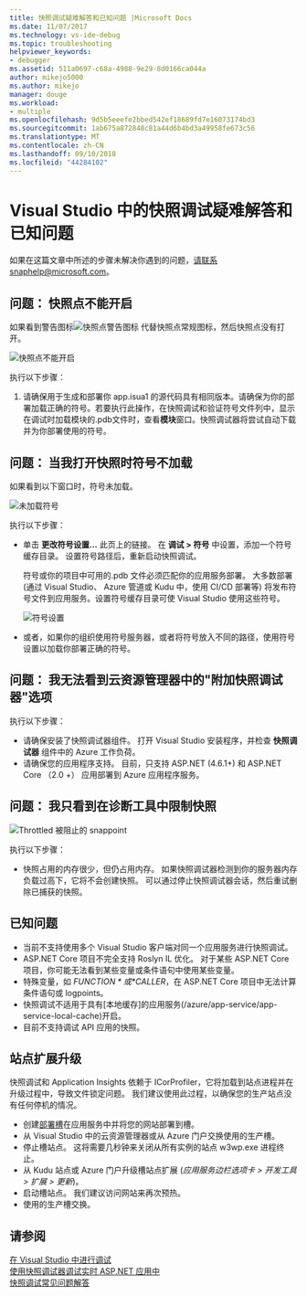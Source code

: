 ```yaml
---
title: 快照调试疑难解答和已知问题 |Microsoft Docs
ms.date: 11/07/2017
ms.technology: vs-ide-debug
ms.topic: troubleshooting
helpviewer_keywords:
- debugger
ms.assetid: 511a0697-c68a-4988-9e29-8d0166ca044a
author: mikejo5000
ms.author: mikejo
manager: douge
ms.workload:
- multiple
ms.openlocfilehash: 9d5b5eeefe2bbed542ef18689fd7e16073174bd3
ms.sourcegitcommit: 1ab675a872848c81a44d6b4bd3a49958fe673c56
ms.translationtype: MT
ms.contentlocale: zh-CN
ms.lasthandoff: 09/10/2018
ms.locfileid: "44284102"
---
```

# <a name="troubleshooting-and-known-issues-for-snapshot-debugging-in-visual-studio"></a>Visual Studio 中的快照调试疑难解答和已知问题

如果在这篇文章中所述的步骤未解决你遇到的问题，请联系snaphelp@microsoft.com。

## <a name="issue-snappoint-does-not-turn-on"></a>问题： 快照点不能开启

如果看到警告图标![快照点警告图标](../debugger/media/snapshot-troubleshooting-snappoint-warning-icon.png "快照点警告图标") 代替快照点常规图标，然后快照点没有打开。

![快照点不能开启](../debugger/media/snapshot-troubleshooting-dont-turn-on.png "快照点不能开启")

执行以下步骤：

1. 请确保用于生成和部署你 app.isua1 的源代码具有相同版本。请确保为你的部署加载正确的符号。若要执行此操作，在快照调试和验证符号文件列中，显示在调试时加载模块的.pdb文件时，查看**模块**窗口。快照调试器将尝试自动下载并为你部署使用的符号。

## <a name="issue-symbols-do-not-load-when-i-open-a-snapshot"></a>问题： 当我打开快照时符号不加载

如果看到以下窗口时，符号未加载。

![未加载符号](../debugger/media/snapshot-troubleshooting-symbols-wont-load.png "未加载符号")

执行以下步骤：

- 单击 **更改符号设置...** 此页上的链接。 在 **调试 > 符号** 中设置，添加一个符号缓存目录。 设置符号路径后，重新启动快照调试。

   符号或你的项目中可用的.pdb 文件必须匹配你的应用服务部署。 大多数部署 (通过 Visual Studio、 Azure 管道或 Kudu 中，使用 CI/CD 部署等) 将发布符号文件到应用服务。设置符号缓存目录可使 Visual Studio 使用这些符号。

   ![符号设置](../debugger/media/snapshot-troubleshooting-symbol-settings.png "符号设置")

- 或者，如果你的组织使用符号服务器，或者将符号放入不同的路径，使用符号设置以加载你部署正确的符号。

## <a name="issue-i-cannot-see-the-attach-snapshot-debugger-option-in-the-cloud-explorer"></a>问题： 我无法看到云资源管理器中的"附加快照调试器"选项

执行以下步骤：

- 请确保安装了快照调试器组件。 打开 Visual Studio 安装程序，并检查 **快照调试器** 组件中的 Azure 工作负荷。
- 请确保您的应用程序支持。 目前，只支持 ASP.NET (4.6.1+) 和 ASP.NET Core （2.0 +） 应用部署到 Azure 应用程序服务。

## <a name="issue-i-only-see-throttled-snapshots-in-the-diagnostic-tools"></a>问题： 我只看到在诊断工具中限制快照

![Throttled 被阻止的 snappoint](../debugger/media/snapshot-troubleshooting-throttled-snapshots.png "限制快照点")

执行以下步骤：

- 快照占用的内存很少，但仍占用内存。 如果快照调试器检测到你的服务器内存负载过高下，它将不会创建快照。 可以通过停止快照调试器会话，然后重试删除已捕获的快照。

## <a name="known-issues"></a>已知问题

- 当前不支持使用多个 Visual Studio 客户端对同一个应用服务进行快照调试。
- ASP.NET Core 项目不完全支持 Roslyn IL 优化。 对于某些 ASP.NET Core 项目，你可能无法看到某些变量或条件语句中使用某些变量。 
- 特殊变量，如 *$FUNCTION*或 *$CALLER*，在 ASP.NET Core 项目中无法计算条件语句或 logpoints。
- 快照调试不适用于具有[本地缓存]的应用服务(/azure/app-service/app-service-local-cache)开启。
- 目前不支持调试 API 应用的快照。

## <a name="site-extension-upgrade"></a>站点扩展升级

快照调试和 Application Insights 依赖于 ICorProfiler，它将加载到站点进程并在升级过程中，导致文件锁定问题。 我们建议使用此过程，以确保您的生产站点没有任何停机的情况。

- 创建[部署槽](/azure/app-service/web-sites-staged-publishing)在应用服务中并将您的网站部署到槽。
- 从 Visual Studio 中的云资源管理器或从 Azure 门户交换使用的生产槽。
- 停止槽站点。 这将需要几秒钟来关闭从所有实例的站点 w3wp.exe 进程终止。
- 从 Kudu 站点或 Azure 门户升级槽站点扩展 (*应用服务边栏选项卡 > 开发工具 > 扩展 > 更新*)。
- 启动槽站点。 我们建议访问网站来再次预热。
- 使用的生产槽交换。

## <a name="see-also"></a>请参阅

[在 Visual Studio 中进行调试](../debugger/index.md)  
[使用快照调试器调试实时 ASP.NET 应用中](../debugger/debug-live-azure-applications.md)  
[快照调试常见问题解答](../debugger/debug-live-azure-apps-faq.md)  
